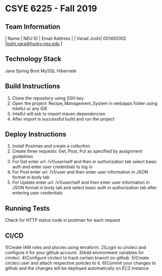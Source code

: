 # CSYE 6225 - Fall 2019

## Team Information

| Name | NEU ID | Email Address |
| Varad Joshi| 001492002 |joshi.vara@husky.neu.edu |

## Technology Stack

Java
Spring Boot
MySQL
Hibernate

## Build Instructions

1) Clone the repository using SSH key
2) Open the project: Recipe_Management_System in webapps folder using IntelliJ or any IDE
3) IntelliJ will ask to import maven dependencies
4) After import is successful build and run the project

## Deploy Instructions

1) Install Postman and create a collection
2) Create three requests: Get, Post, Put as specified by assignment guidelines
3) For Get enter url: /v1/user/self and then in authorization tab select basic auth and enter user credentials to log in
4) For Post enter url: /v1/user and then enter user information in JSON format in body tab
5) For Update enter url: /v1/user/self and then enter user information in JSON format in body tab and select basic auth in authorization tab after entering user credentials 

## Running Tests

Check for HTTP status code in postman for each request

## CI/CD

1)Create IAM roles and plocies using terraform.
2)Login to circleci and configure it for your github account.
3)Add environment variables for circleci.
4)Configure circleci to track certain branch on github.
5)Create circleci user and attach respective policies to it.
6)Commit your changes to github and the changes will be deployed automatically on EC2 instance. 


